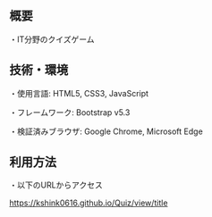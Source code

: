 ## 概要
・IT分野のクイズゲーム

## 技術・環境
・使用言語: HTML5, CSS3, JavaScript

・フレームワーク: Bootstrap v5.3

・検証済みブラウザ: Google Chrome, Microsoft Edge

## 利用方法
・以下のURLからアクセス

https://kshink0616.github.io/Quiz/view/title
